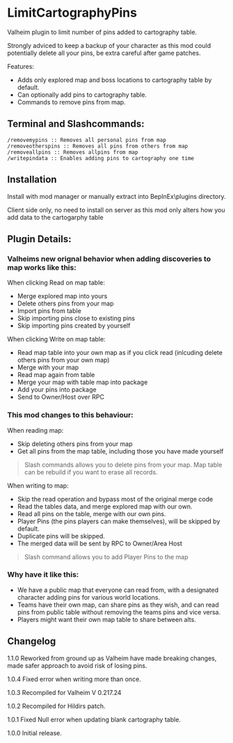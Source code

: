 # LimitCartographyPins

Valheim plugin to limit number of pins added to cartography table.

Strongly adviced to keep a backup of your character as this mod could potentially delete all your pins, be extra careful after game patches.

Features:
- Adds only explored map and boss locations to cartography table by default.
- Can optionally add pins to cartography table.
- Commands to remove pins from map.

## Terminal and Slashcommands:
```
/removemypins :: Removes all personal pins from map
/removeotherspins :: Removes all pins from others from map
/removeallpins :: Removes allpins from map
/writepindata :: Enables adding pins to cartography one time
```

## Installation
Install with mod manager or manually extract into BepInEx\plugins directory.

Client side only, no need to install on server as this mod only alters how you add data to the cartogarphy table

## Plugin Details:
### Valheims new orignal behavior when adding discoveries to map works like this:

When clicking Read on map table:
- Merge explored map into yours
- Delete others pins from your map
- Import pins from table
- Skip importing pins close to existing pins
- Skip importing pins created by yourself

When clicking Write on map table:
- Read map table into your own map as if you click read (inlcuding delete others pins from your own map)
- Merge with your map
- Read map again from table
- Merge your map with table map into package
- Add your pins into package
- Send to Owner/Host over RPC

### This mod changes to this behaviour:

When reading map:
- Skip deleting others pins from your map
- Get all pins from the map table, including those you have made yourself
>Slash commands allows you to delete pins from your map.
>Map table can be rebuild if you want to erase all records.

When writing to map:
- Skip the read operation and bypass most of the original merge code
- Read the tables data, and merge explored map with our own.
- Read all pins on the table, merge with our own pins.
- Player Pins (the pins players can make themselves), will be skipped by default.
- Duplicate pins will be skipped.
- The merged data will be sent by RPC to Owner/Area Host
>Slash command allows you to add Player Pins to the map
 
### Why have it like this:
- We have a public map that everyone can read from, with a designated character adding pins for various world locations.
- Teams have their own map, can share pins as they wish, and can read pins from public table without removing the teams pins and vice versa.
- Players might want their own map table to share between alts.

## Changelog

1.1.0 Reworked from ground up as Valheim have made breaking changes, made safer approach to avoid risk of losing pins.

1.0.4 Fixed error when writing more than once.

1.0.3 Recompiled for Valheim V 0.217.24

1.0.2 Recompiled for Hildirs patch.

1.0.1 Fixed Null error when updating blank cartography table.

1.0.0 Initial release.
